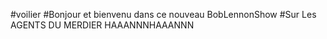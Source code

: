 #voilier
#Bonjour et bienvenu dans ce nouveau BobLennonShow
#Sur Les AGENTS DU MERDIER HAAANNNHAAANNN
